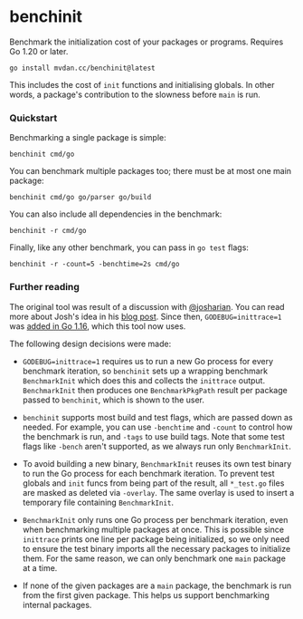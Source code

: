 # benchinit

Benchmark the initialization cost of your packages or programs.
Requires Go 1.20 or later.

	go install mvdan.cc/benchinit@latest

This includes the cost of `init` functions and initialising globals.
In other words, a package's contribution to the slowness before `main` is run.

### Quickstart

Benchmarking a single package is simple:

	benchinit cmd/go

You can benchmark multiple packages too; there must be at most one main package:

	benchinit cmd/go go/parser go/build

You can also include all dependencies in the benchmark:

	benchinit -r cmd/go

Finally, like any other benchmark, you can pass in `go test` flags:

	benchinit -r -count=5 -benchtime=2s cmd/go

### Further reading

The original tool was result of a discussion with [@josharian](https://github.com/josharian).
You can read more about Josh's idea in his [blog post](https://commaok.xyz/post/benchmark-init/).
Since then, `GODEBUG=inittrace=1` was [added in Go 1.16](https://go.dev/doc/go1.16#runtime),
which this tool now uses.

The following design decisions were made:

* `GODEBUG=inittrace=1` requires us to run a new Go process for every benchmark
  iteration, so `benchinit` sets up a wrapping benchmark `BenchmarkInit` which
  does this and collects the `inittrace` output. `BenchmarkInit` then produces
  one `BenchmarkPkgPath` result per package passed to `benchinit`, which is
  shown to the user.

* `benchinit` supports most build and test flags, which are passed down as
  needed. For example, you can use `-benchtime` and `-count` to control how the
  benchmark is run, and `-tags` to use build tags. Note that some test flags
  like `-bench` aren't supported, as we always run only `BenchmarkInit`.

* To avoid building a new binary, `BenchmarkInit` reuses its own test binary to
  run the Go process for each benchmark iteration. To prevent test globals and
  `init` funcs from being part of the result, all `*_test.go` files are masked
  as deleted via `-overlay`. The same overlay is used to insert a temporary file
  containing `BenchmarkInit`.

* `BenchmarkInit` only runs one Go process per benchmark iteration, even when
  benchmarking multiple packages at once. This is possible since `inittrace`
  prints one line per package being initialized, so we only need to ensure
  the test binary imports all the necessary packages to initialize them.
  For the same reason, we can only benchmark one `main` package at a time.

* If none of the given packages are a `main` package, the benchmark is run from
  the first given package. This helps us support benchmarking internal packages.
